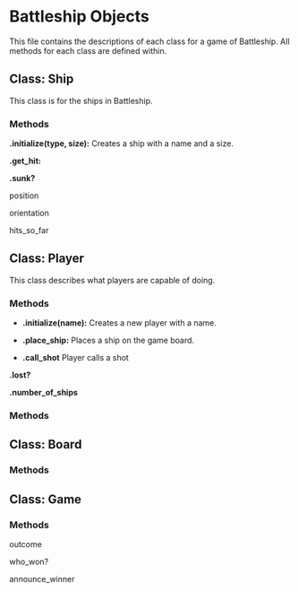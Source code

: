 # Battleship Objects

This file contains the descriptions of each class for a game of Battleship. All methods for each class are defined within.

## Class: Ship

This class is for the ships in Battleship.

### Methods

**.initialize(type, size):** Creates a ship with a name and a size.

**.get_hit:**

**.sunk?**

position

orientation

hits_so_far




## Class: Player
This class describes what players are capable of doing.

### Methods
* **.initialize(name):** Creates a new player with a name.

* **.place_ship:** Places a ship on the game board.

* **.call_shot** Player calls a shot

**.lost?**

**.number_of_ships**

### Methods


## Class: Board

### Methods


## Class: Game

### Methods
outcome

who_won?

announce_winner




#
